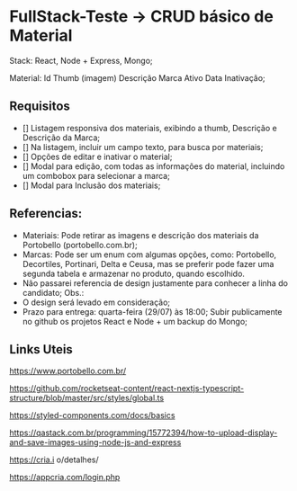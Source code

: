 # FullStack-Teste -> CRUD básico de Material

Stack: React, Node + Express, Mongo;

Material:
Id
Thumb (imagem)
Descrição
Marca
Ativo
Data Inativação;

## Requisitos

- [] Listagem responsiva dos materiais, exibindo a thumb, Descrição e Descrição da Marca;
- [] Na listagem, incluir um campo texto, para busca por materiais;
- [] Opções de editar e inativar o material;
- [] Modal para edição, com todas as informações do material, incluindo um combobox para selecionar a marca;
- [] Modal para Inclusão dos materiais;

## Referencias:

- Materiais: Pode retirar as imagens e descrição dos materiais da Portobello
  (portobello.com.br);
- Marcas: Pode ser um enum com algumas opções, como: Portobello, Decortiles,
  Portinari, Delta e Ceusa, mas se preferir pode fazer uma segunda tabela e armazenar no
  produto, quando escolhido.
- Não passarei referencia de design justamente para conhecer a linha do candidato;
  Obs.:
- O design será levado em consideração;
- Prazo para entrega: quarta-feira (29/07) às 18:00;
  Subir publicamente no github os projetos React e Node + um backup do Mongo;

## Links Uteis

https://www.portobello.com.br/

https://github.com/rocketseat-content/react-nextjs-typescript-structure/blob/master/src/styles/global.ts

https://styled-components.com/docs/basics

https://qastack.com.br/programming/15772394/how-to-upload-display-and-save-images-using-node-js-and-express

https://cria.i o/detalhes/

https://appcria.com/login.php
